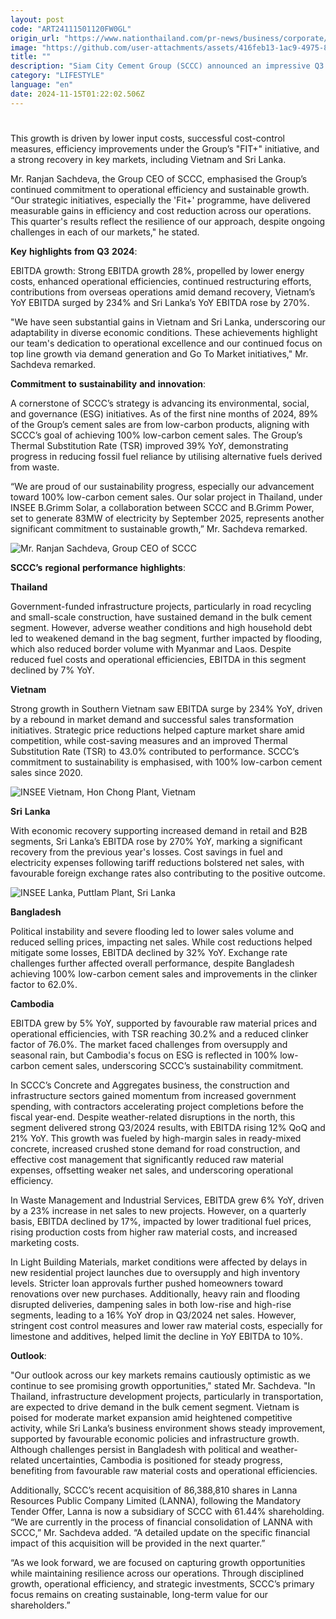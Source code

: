 ```yaml
---
layout: post
code: "ART24111501120FW0GL"
origin_url: "https://www.nationthailand.com/pr-news/business/corporate/40043244"
image: "https://github.com/user-attachments/assets/416feb13-1ac9-4975-8ab2-e5cdb409961c"
title: ""
description: "Siam City Cement Group (SCCC) announced an impressive Q3 2024 financial performance, showcasing a substantial YoY net profit surged by 79% to THB 790 million and YoY EBITDA growth at 15%."
category: "LIFESTYLE"
language: "en"
date: 2024-11-15T01:22:02.506Z
---
```


# 









This growth is driven by lower input costs, successful cost-control measures, efficiency improvements under the Group’s "FIT+" initiative, and a strong recovery in key markets, including Vietnam and Sri Lanka.

Mr. Ranjan Sachdeva, the Group CEO of SCCC, emphasised the Group’s continued commitment to operational efficiency and sustainable growth. “Our strategic initiatives, especially the 'Fit+' programme, have delivered measurable gains in efficiency and cost reduction across our operations. This quarter's results reflect the resilience of our approach, despite ongoing challenges in each of our markets," he stated.

**Key** **highlights** **from** **Q3** **2024**:

EBITDA growth: Strong EBITDA growth 28%, propelled by lower energy costs, enhanced operational efficiencies, continued restructuring efforts, contributions from overseas operations amid demand recovery, Vietnam’s YoY EBITDA surged by 234% and Sri Lanka’s YoY EBITDA rose by 270%.

"We have seen substantial gains in Vietnam and Sri Lanka, underscoring our adaptability in diverse economic conditions. These achievements highlight our team's dedication to operational excellence and our continued focus on top line growth via demand generation and Go To Market initiatives," Mr. Sachdeva remarked.

**Commitment** **to** **sustainability** **and** **innovation**:

A cornerstone of SCCC’s strategy is advancing its environmental, social, and governance (ESG) initiatives. As of the first nine months of 2024, 89% of the Group’s cement sales are from low-carbon products, aligning with SCCC’s goal of achieving 100% low-carbon cement sales. The Group’s Thermal Substitution Rate (TSR) improved 39% YoY, demonstrating progress in reducing fossil fuel reliance by utilising alternative fuels derived from waste.

“We are proud of our sustainability progress, especially our advancement toward 100% low-carbon cement sales. Our solar project in Thailand, under INSEE B.Grimm Solar, a collaboration between SCCC and B.Grimm Power, set to generate 83MW of electricity by September 2025, represents another significant commitment to sustainable growth,” Mr. Sachdeva remarked.

  ![Mr. Ranjan Sachdeva, Group CEO of SCCC](https://github.com/user-attachments/assets/5163a6ae-c751-45f7-b2c6-7262d3dacbeb)

**SCCC’s** **regional** **performance** **highlights**:

**Thailand**

Government-funded infrastructure projects, particularly in road recycling and small-scale construction, have sustained demand in the bulk cement segment. However, adverse weather conditions and high household debt led to weakened demand in the bag segment, further impacted by flooding, which also reduced border volume with Myanmar and Laos. Despite reduced fuel costs and operational efficiencies, EBITDA in this segment declined by 7% YoY.

**Vietnam**

Strong growth in Southern Vietnam saw EBITDA surge by 234% YoY, driven by a rebound in market demand and successful sales transformation initiatives. Strategic price reductions helped capture market share amid competition, while cost-saving measures and an improved Thermal Substitution Rate (TSR) to 43.0% contributed to performance. SCCC’s commitment to sustainability is emphasised, with 100% low-carbon cement sales since 2020.

  ![INSEE Vietnam, Hon Chong Plant, Vietnam](https://github.com/user-attachments/assets/4ecba601-4566-4851-9a02-e687ed565dbe)

**Sri** **Lanka**

With economic recovery supporting increased demand in retail and B2B segments, Sri Lanka’s EBITDA rose by 270% YoY, marking a significant recovery from the previous year's losses. Cost savings in fuel and electricity expenses following tariff reductions bolstered net sales, with favourable foreign exchange rates also contributing to the positive outcome.

  ![INSEE Lanka, Puttlam Plant, Sri Lanka](https://github.com/user-attachments/assets/3707c76e-81c4-48e2-98ef-eb3a7db0833c)

**Bangladesh**

Political instability and severe flooding led to lower sales volume and reduced selling prices, impacting net sales. While cost reductions helped mitigate some losses, EBITDA declined by 32% YoY. Exchange rate challenges further affected overall performance, despite Bangladesh achieving 100% low-carbon cement sales and improvements in the clinker factor to 62.0%.

**Cambodia**

EBITDA grew by 5% YoY, supported by favourable raw material prices and operational efficiencies, with TSR reaching 30.2% and a reduced clinker factor of 76.0%. The market faced challenges from oversupply and seasonal rain, but Cambodia's focus on ESG is reflected in 100% low-carbon cement sales, underscoring SCCC’s sustainability commitment.

In SCCC’s Concrete and Aggregates business, the construction and infrastructure sectors gained momentum from increased government spending, with contractors accelerating project completions before the fiscal year-end. Despite weather-related disruptions in the north, this segment delivered strong Q3/2024 results, with EBITDA rising 12% QoQ and 21% YoY. This growth was fueled by high-margin sales in ready-mixed concrete, increased crushed stone demand for road construction, and effective cost management that significantly reduced raw material expenses, offsetting weaker net sales, and underscoring operational efficiency.

In Waste Management and Industrial Services, EBITDA grew 6% YoY, driven by a 23% increase in net sales to new projects. However, on a quarterly basis, EBITDA declined by 17%, impacted by lower traditional fuel prices, rising production costs from higher raw material costs, and increased marketing costs.

In Light Building Materials, market conditions were affected by delays in new residential project launches due to oversupply and high inventory levels. Stricter loan approvals further pushed homeowners toward renovations over new purchases. Additionally, heavy rain and flooding disrupted deliveries, dampening sales in both low-rise and high-rise segments, leading to a 16% YoY drop in Q3/2024 net sales. However, stringent cost control measures and lower raw material costs, especially for limestone and additives, helped limit the decline in YoY EBITDA to 10%.

**Outlook**:

"Our outlook across our key markets remains cautiously optimistic as we continue to see promising growth opportunities," stated Mr. Sachdeva. "In Thailand, infrastructure development projects, particularly in transportation, are expected to drive demand in the bulk cement segment. Vietnam is poised for moderate market expansion amid heightened competitive activity, while Sri Lanka’s business environment shows steady improvement, supported by favourable economic policies and infrastructure growth. Although challenges persist in Bangladesh with political and weather-related uncertainties, Cambodia is positioned for steady progress, benefiting from favourable raw material costs and operational efficiencies.

Additionally, SCCC’s recent acquisition of 86,388,810 shares in Lanna Resources Public Company Limited (LANNA), following the Mandatory Tender Offer, Lanna is now a subsidiary of SCCC with 61.44% shareholding. “We are currently in the process of financial consolidation of LANNA with SCCC,” Mr. Sachdeva added. “A detailed update on the specific financial impact of this acquisition will be provided in the next quarter.”

“As we look forward, we are focused on capturing growth opportunities while maintaining resilience across our operations. Through disciplined growth, operational efficiency, and strategic investments, SCCC’s primary focus remains on creating sustainable, long-term value for our shareholders.”